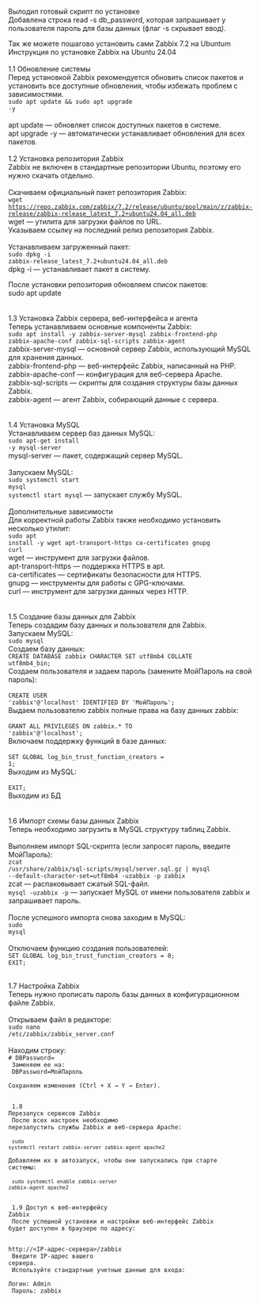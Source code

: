 Вылодил готовый скрипт по установке</br>
Добавлена строка read -s db_password, которая запрашивает у пользователя пароль для базы данных (флаг -s скрывает ввод).</br>

Так же можете пошагово установить сами Zabbix 7.2 на Ubuntum</br>
Инструкция по установке Zabbix на Ubuntu 24.04</br>
</br>
1.1 Обновление системы</br>
Перед установкой Zabbix рекомендуется обновить список пакетов и установить все доступные обновления, чтобы избежать проблем с зависимостями.</br>
<code>sudo apt update && sudo apt upgrade -y</code></br>
</br>
apt update — обновляет список доступных пакетов в системе.</br>
apt upgrade -y — автоматически устанавливает обновления для всех пакетов.
</br></br>
1.2 Установка репозитория Zabbix</br>
Zabbix не включен в стандартные репозитории Ubuntu, поэтому его нужно скачать отдельно.</br>
</br>
Скачиваем официальный пакет репозитория Zabbix: </br>
<code>wget https://repo.zabbix.com/zabbix/7.2/release/ubuntu/pool/main/z/zabbix-release/zabbix-release_latest_7.2+ubuntu24.04_all.deb</code></br>
wget — утилита для загрузки файлов по URL.</br>
Указываем ссылку на последний релиз репозитория Zabbix.</br>
</br>
Устанавливаем загруженный пакет:</br>
<code>sudo dpkg -i zabbix-release_latest_7.2+ubuntu24.04_all.deb</code></br>
dpkg -i — устанавливает пакет в систему.</br>

После установки репозитория обновляем список пакетов:</br>
sudo apt update</br>
</br></br>
1.3 Установка Zabbix сервера, веб-интерфейса и агента</br>
Теперь устанавливаем основные компоненты Zabbix:</br>
<code>sudo apt install -y zabbix-server-mysql zabbix-frontend-php zabbix-apache-conf zabbix-sql-scripts zabbix-agent </code></br>
zabbix-server-mysql — основной сервер Zabbix, использующий MySQL для хранения данных.</br>
zabbix-frontend-php — веб-интерфейс Zabbix, написанный на PHP.</br>
zabbix-apache-conf — конфигурация для веб-сервера Apache.</br>
zabbix-sql-scripts — скрипты для создания структуры базы данных Zabbix.</br>
zabbix-agent — агент Zabbix, собирающий данные с сервера.</br>
</br></br>
1.4 Установка MySQL</br>
Устанавливаем сервер баз данных MySQL:</br>
<code>sudo apt-get install -y mysql-server</code></br>
mysql-server — пакет, содержащий сервер MySQL.</br>
</br>
Запускаем MySQL:</br>
<code>sudo systemctl start mysql</code></br>
<code>systemctl start mysql</code> — запускает службу MySQL.</br>
</br>
Дополнительные зависимости</br>
Для корректной работы Zabbix также необходимо установить несколько утилит:</br>
<code>sudo apt install -y wget apt-transport-https ca-certificates gnupg curl</code></br>
wget — инструмент для загрузки файлов.</br>
apt-transport-https — поддержка HTTPS в apt.</br>
ca-certificates — сертификаты безопасности для HTTPS.</br>
gnupg — инструменты для работы с GPG-ключами.</br>
curl — инструмент для загрузки данных через HTTP.</br>
</br></br>
1.5 Создание базы данных для Zabbix</br>
Теперь создадим базу данных и пользователя для Zabbix.</br>
Запускаем MySQL:</br>
<code>sudo mysql</code></code></br>
Создаем базу данных:</br>
<code>CREATE DATABASE zabbix CHARACTER SET utf8mb4 COLLATE utf8mb4_bin;</code></br>
Создаем пользователя и задаем пароль (замените МойПароль на свой пароль):</br>
</br>
<code>CREATE USER 'zabbix'@'localhost' IDENTIFIED BY 'МойПароль';</code></br>
Выдаем пользователю zabbix полные права на базу данных zabbix:</br>
</br>
<code>GRANT ALL PRIVILEGES ON zabbix.* TO 'zabbix'@'localhost';</code></br>
Включаем поддержку функций в базе данных:</br>
</br>
<code>SET GLOBAL log_bin_trust_function_creators = 1;</code></br>
Выходим из MySQL:</br>
</br>
<code>EXIT;</code></br>
Выходим из БД</br>
</br></br>
1.6 Импорт схемы базы данных Zabbix</br>
Теперь необходимо загрузить в MySQL структуру таблиц Zabbix.</br>
</br>
Выполняем импорт SQL-скрипта (если запросят пароль, введите МойПароль):</br>
<code>zcat /usr/share/zabbix/sql-scripts/mysql/server.sql.gz | mysql --default-character-set=utf8mb4 -uzabbix -p zabbix</code></br>
zcat — распаковывает сжатый SQL-файл.</br>
<code>mysql -uzabbix -p</code> — запускает MySQL от имени пользователя zabbix и запрашивает пароль.</br>
</br>
После успешного импорта снова заходим в MySQL:</br>
<code>sudo mysql</code></br>
</br>
Отключаем функцию создания пользователей:</br>
<code>SET GLOBAL log_bin_trust_function_creators = 0;</code></br>
<code>EXIT;</code></br>
</br>

1.7 Настройка Zabbix</br>
Теперь нужно прописать пароль базы данных в конфигурационном файле Zabbix.</br>
</br>
Открываем файл в редакторе:</br>
<code>sudo nano /etc/zabbix/zabbix_server.conf</code></br>
</br>
Находим строку:</br>
<code># DBPassword=</br>
Заменяем ее на:</br>
DBPassword=МойПароль</br>
Сохраняем изменения (Ctrl + X → Y → Enter).</br>
</br></br>
1.8 Перезапуск сервисов Zabbix</br>
После всех настроек необходимо перезапустить службы Zabbix и веб-сервера Apache:</br>
</br>
<code>sudo systemctl restart zabbix-server zabbix-agent apache2</code></br>
Добавляем их в автозапуск, чтобы они запускались при старте системы:</br>
</br>
<code>sudo systemctl enable zabbix-server zabbix-agent apache2</code></br>
</br></br>
1.9 Доступ к веб-интерфейсу Zabbix</br>
После успешной установки и настройки веб-интерфейс Zabbix будет доступен в браузере по адресу:</br>
</br>
http://<IP-адрес-сервера>/zabbix</br>
Введите IP-адрес вашего сервера.</br>
Используйте стандартные учетные данные для входа:</br>
Логин: Admin</br>
Пароль: zabbix</br>
